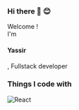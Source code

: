 ### Hi there 👋 😊
<p>Welcome !</br> I'm <h4>Yassir</h4>, Fullstack developer 
<h3>Things I code with</h3>
<p>
  <img alt="React" src="https://www.google.com/url?sa=i&url=https%3A%2F%2Fcommons.wikimedia.org%2Fwiki%2FFile%3AReact-icon.svg&psig=AOvVaw1aM9vgC1G2AwPUo3nFWBVg&ust=1608826345058000&source=images&cd=vfe&ved=0CAIQjRxqFwoTCODLs6m_5O0CFQAAAAAdAAAAABAD" />
</p>
<!--
**nhakkaou/nhakkaou** is a ✨ _special_ ✨ repository because its `README.md` (this file) appears on your GitHub profile.

Here are some ideas to get you started:
- 🔭 I’m currently working on ...
- 🌱 I’m currently learning ...
- 👯 I’m looking to collaborate on ...
- 🤔 I’m looking for help with ...
- 💬 Ask me about ...
- 📫 How to reach me: ...
- 😄 Pronouns: ...
- ⚡ Fun fact: ...
-->
